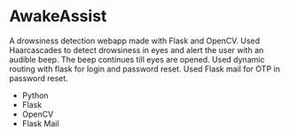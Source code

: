 # AwakeAssist
A drowsiness detection webapp made with Flask and OpenCV. Used Haarcascades to detect drowsiness in eyes and alert the user with an audible beep. The beep continues till eyes are opened. Used dynamic routing with flask for login and password reset. 
Used Flask mail for OTP in password reset. 

- Python
- Flask
- OpenCV
- Flask Mail
